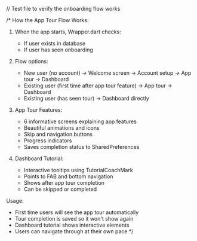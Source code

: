 // Test file to verify the onboarding flow works

/*
How the App Tour Flow Works:

1. When the app starts, Wrapper.dart checks:
   - If user exists in database
   - If user has seen onboarding

2. Flow options:
   - New user (no account) → Welcome screen → Account setup → App tour → Dashboard
   - Existing user (first time after app tour feature) → App tour → Dashboard  
   - Existing user (has seen tour) → Dashboard directly

3. App Tour Features:
   - 6 informative screens explaining app features
   - Beautiful animations and icons
   - Skip and navigation buttons
   - Progress indicators
   - Saves completion status to SharedPreferences

4. Dashboard Tutorial:
   - Interactive tooltips using TutorialCoachMark
   - Points to FAB and bottom navigation
   - Shows after app tour completion
   - Can be skipped or completed

Usage:
- First time users will see the app tour automatically
- Tour completion is saved so it won't show again
- Dashboard tutorial shows interactive elements
- Users can navigate through at their own pace
*/
